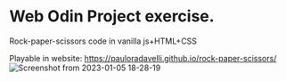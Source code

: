 # Web Odin Project exercise.
Rock-paper-scissors code in vanilla js+HTML+CSS

Playable in website: https://pauloradavelli.github.io/rock-paper-scissors/
![Screenshot from 2023-01-05 18-28-19](https://user-images.githubusercontent.com/69230114/210883387-a962fc3c-d0ce-48be-b4f4-d717d55a6ac4.png)
